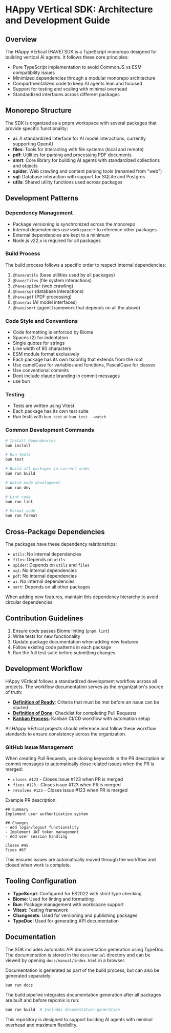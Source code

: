 # HAppy VErtical SDK: Architecture and Development Guide

## Overview

The HAppy VErtical (HAVE) SDK is a TypeScript monorepo designed for building vertical AI agents. It follows these core principles:

- Pure TypeScript implementation to avoid CommonJS vs ESM compatibility issues
- Minimized dependencies through a modular monorepo architecture
- Compartmentalized code to keep AI agents lean and focused
- Support for testing and scaling with minimal overhead
- Standardized interfaces across different packages

## Monorepo Structure

The SDK is organized as a pnpm workspace with several packages that provide specific functionality:

- **ai**: A standardized interface for AI model interactions, currently supporting OpenAI
- **files**: Tools for interacting with file systems (local and remote)
- **pdf**: Utilities for parsing and processing PDF documents
- **smrt**: Core library for building AI agents with standardized collections and objects 
- **spider**: Web crawling and content parsing tools (renamed from "web")
- **sql**: Database interaction with support for SQLite and Postgres
- **utils**: Shared utility functions used across packages

## Development Patterns

### Dependency Management

- Package versioning is synchronized across the monorepo
- Internal dependencies use `workspace:*` to reference other packages
- External dependencies are kept to a minimum
- Node.js v22.x is required for all packages

### Build Process

The build process follows a specific order to respect internal dependencies:

1. `@have/utils` (base utilities used by all packages)
2. `@have/files` (file system interactions)
3. `@have/spider` (web crawling)
4. `@have/sql` (database interactions)
5. `@have/pdf` (PDF processing)
6. `@have/ai` (AI model interfaces)
7. `@have/smrt` (agent framework that depends on all the above)

### Code Style and Conventions

- Code formatting is enforced by Biome
- Spaces (2) for indentation
- Single quotes for strings
- Line width of 80 characters
- ESM module format exclusively
- Each package has its own tsconfig that extends from the root
- Use camelCase for variables and functions, PascalCase for classes
- Use conventional commits
- Dont include claude branding in commit messages
- use bun 

### Testing

- Tests are written using Vitest
- Each package has its own test suite
- Run tests with `bun test` or `bun test --watch`

### Common Development Commands

```bash
# Install dependencies
bun install

# Run tests
bun test

# Build all packages in correct order
bun run build

# Watch mode development
bun run dev

# Lint code
bun run lint

# Format code
bun run format
```

## Cross-Package Dependencies

The packages have these dependency relationships:

- `utils`: No internal dependencies
- `files`: Depends on `utils`
- `spider`: Depends on `utils` and `files`
- `sql`: No internal dependencies
- `pdf`: No internal dependencies
- `ai`: No internal dependencies
- `smrt`: Depends on all other packages

When adding new features, maintain this dependency hierarchy to avoid circular dependencies.

## Contribution Guidelines

1. Ensure code passes Biome linting (`pnpm lint`)
2. Write tests for new functionality
3. Update package documentation when adding new features
4. Follow existing code patterns in each package
5. Run the full test suite before submitting changes

## Development Workflow

HAppy VErtical follows a standardized development workflow across all projects. The workflow documentation serves as the organization's source of truth:

- **[Definition of Ready](./docs/workflow/DEFINITION_OF_READY.md)**: Criteria that must be met before an issue can be started
- **[Definition of Done](./docs/workflow/DEFINITION_OF_DONE.md)**: Checklist for completing Pull Requests
- **[Kanban Process](./docs/workflow/KANBAN.md)**: Kanban CI/CD workflow with automation setup

All HAppy VErtical projects should reference and follow these workflow standards to ensure consistency across the organization.

### GitHub Issue Management

When creating Pull Requests, use closing keywords in the PR description or commit messages to automatically close related issues when the PR is merged:

- `closes #123` - Closes issue #123 when PR is merged
- `fixes #123` - Closes issue #123 when PR is merged  
- `resolves #123` - Closes issue #123 when PR is merged

Example PR description:
```
## Summary
Implement user authentication system

## Changes
- Add login/logout functionality
- Implement JWT token management
- Add user session handling

Closes #45
Fixes #67
```

This ensures issues are automatically moved through the workflow and closed when work is complete.

## Tooling Configuration

- **TypeScript**: Configured for ES2022 with strict type checking
- **Biome**: Used for linting and formatting
- **Bun**: Package management with workspace support
- **Vitest**: Testing framework
- **Changesets**: Used for versioning and publishing packages
- **TypeDoc**: Used for generating API documentation

## Documentation

The SDK includes automatic API documentation generation using TypeDoc. The documentation is stored in the `docs/manual` directory and can be viewed by opening `docs/manual/index.html` in a browser.

Documentation is generated as part of the build process, but can also be generated separately:

```bash
bun run docs
```

The build pipeline integrates documentation generation after all packages are built and before repomix is run:

```bash
bun run build  # Includes documentation generation
```

This repository is designed to support building AI agents with minimal overhead and maximum flexibility.

## 